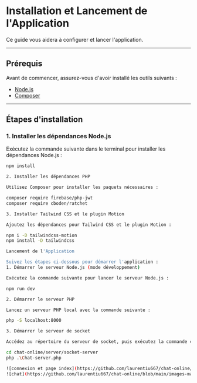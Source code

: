 # Installation et Lancement de l'Application

Ce guide vous aidera à configurer et lancer l'application.

---

## Prérequis

Avant de commencer, assurez-vous d'avoir installé les outils suivants :

- [Node.js](https://nodejs.org/)
- [Composer](https://getcomposer.org/)

---

## Étapes d'installation

### 1. Installer les dépendances Node.js
Exécutez la commande suivante dans le terminal pour installer les dépendances Node.js :  

```bash
npm install

2. Installer les dépendances PHP

Utilisez Composer pour installer les paquets nécessaires :

composer require firebase/php-jwt
composer require cboden/ratchet

3. Installer Tailwind CSS et le plugin Motion

Ajoutez les dépendances pour Tailwind CSS et le plugin Motion :

npm i -D tailwindcss-motion
npm install -D tailwindcss

Lancement de l'Application

Suivez les étapes ci-dessous pour démarrer l'application :
1. Démarrer le serveur Node.js (mode développement)

Exécutez la commande suivante pour lancer le serveur Node.js :

npm run dev

2. Démarrer le serveur PHP

Lancez un serveur PHP local avec la commande suivante :

php -S localhost:8000

3. Démarrer le serveur de socket

Accédez au répertoire du serveur de socket, puis exécutez la commande correspondante :

cd chat-online/server/socket-server
php .\Chat-server.php

![connexion et page index](https://github.com/laurentiu667/chat-online/blob/main/images-markdown/1.PNG)
![chat](https://github.com/laurentiu667/chat-online/blob/main/images-markdown/2.PNG)
